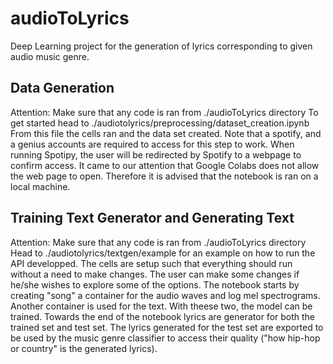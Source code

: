 # audioToLyrics
 Deep Learning project for the generation of lyrics corresponding to given audio music genre.

## Data Generation
Attention: Make sure that any code is ran from ./audioToLyrics directory
To get started head to ./audiotolyrics/preprocessing/dataset_creation.ipynb
From this file the cells ran and the data set created. Note that a spotify, and a genius accounts are required to access for this step to work.
When running Spotipy, the user will be redirected by Spotify to a webpage to confirm access. It came to our attention that Google Colabs does not allow the web page to open. Therefore it is advised that the notebook is ran on a local machine. 

## Training Text Generator and Generating Text
Attention: Make sure that any code is ran from ./audioToLyrics directory
Head to ./audiotolyrics/textgen/example for an example on how to run the API developped. The cells are setup such that everything should run without a need to make changes. 
The user can make some changes if he/she wishes to explore some of the options. The notebook starts by creating "song" a container for the audio waves and log mel spectrograms. 
Another container is used for the text. With theese two, the model can be trained.
Towards the end of the notebook lyrics are generator for both the trained set and test set. The lyrics generated for the test set are exported to be used by the music genre classifier to access their quality ("how hip-hop or country" is the generated lyrics). 
